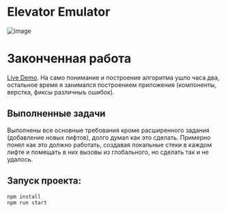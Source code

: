# Elevator Emulator
![image](https://user-images.githubusercontent.com/105386597/208072423-ed157997-0d31-4fb2-828e-048ec2fea063.png)

# Законченная работа
[Live Demo](https://trueconf-elevator.netlify.app).  На само понимание и построение алгоритма ушло часа два, остальное время я занимался построением приложения (компоненты, верстка, фиксы различныъ ошибок).

## Выполненные задачи
Выполнены все основные требования кроме расширенного задания (добавление новых лифтов), долго думал как это сделать. Примерно понял как это должно работать, создавая локальные стеки в каждом лифте и помещать в них вызовы из глобального, но сделать так и не удалось.

## Запуск проекта:
```
npm install
npm run start
```
